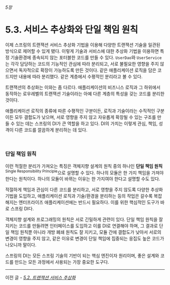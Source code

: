 ###### 5장 
# 5.3. 서비스 추상화와 단일 책임 원칙

이제 스프링의 트랜잭션 서비스 추상화 기법을 이용해 다양한 트랜잭션 기술을 일관된 방식으로 제어할 수 있게 됐다. 이렇게 기술과 서비스에 대한 추상화 기법을 이용하면 
특정 기술환경에 종속되지 않는 포터블한 코드를 만들 수 있다. `UserDao`와 `UserService`는 각각 담당하는 코드의 기능적인 관심에 따라 분리되고, 서로 불필요한 
영향을 주지 않으면서 독자적으로 확장이 가능하도록 만든 것이다. 같은 애플리케이션 로직을 담은 코드지만 내용에 따라 분리했다. 같은 계층에서 수평적인 분리라고 볼 수 있다.                 

트랜잭션의 추상화는 이와는 좀 다르다. 애플리케이션의 비즈니스 로직과 그 하위에서 동작하는 로우레벨의 트랜잭션 기술이라는 아예 다른 계층의 특성을 갖는 코드를 분리한 것이다.             

애플리케이션 로직의 종류에 따른 수평적인 구분이든, 로직과 기술이라는 수직적인 구분이든 모두 결합도가 낮으며, 서로 영향을 주지 않고 자유롭게 확장될 수 있는 구조를 만들 수 있는 데는 스프링의 
DI가 큰 역할을 하고 있다. DI의 가치는 이렇게 관심, 책임, 성격이 다른 코드를 깔끔하게 분리하는 데 있다.          

<br/>

### 단일 책임 원칙 

이런 적절한 분리가 가져오는 특징은 객체지향 설계의 원칙 중의 하나인 **단일 책임 원칙**<sup>Single Responsibility Principle</sup>으로 설명할 수 있다. 
하나의 모듈은 한 가지 책임을 가져야 한다는 원칙이다. 하나의 모듈이 바뀌는 이유는 한 가지여야 한다고 설명할 수도 있다.             

적절하게 책임과 관심이 다른 코드를 분리하고, 서로 영향을 주지 않도록 다양한 추상화 기법을 도입하고, 애플리케이션 로직과 기술/환경을 분리하는 등의 작업은 갈수록 복잡해지는 
엔터프라이즈 애플리케이션에는 반드시 필요하다. 이를 위한 핵심적인 도구가 바로 스프링 DI다.          

객체지향 설계와 프로그래밍의 원칙은 서로 긴밀하게 관련이 있다. 단일 책임 원칙을 잘 지키는 코드를 만들려면 인터페이스를 도입하고 이를 DI로 연결해야 하며, 그 결과로 
단일 책임 원칙뿐 아니라 개방 폐쇄 원칙도 잘 지키고, 모듈 간에 결합도가 낮아서 서로의 변경이 영향을 주지 않고, 같은 이유로 변경이 단일 책임에 집중되는 응집도 높은 코드가 나오니까 말이다.             

스프링의 DI는 모든 스프링 기술의 기반이 되는 핵심 엔진이자 원리이며, 좋은 설계와 코드를 만드는 모든 과정에서 사용되는 가장 중요한 도구다.

-----

이전 글 - [*5.2. 트랜잭션 서비스 추상화*](./5.2.%20트랜잭션%20서비스%20추상화.md)                           
